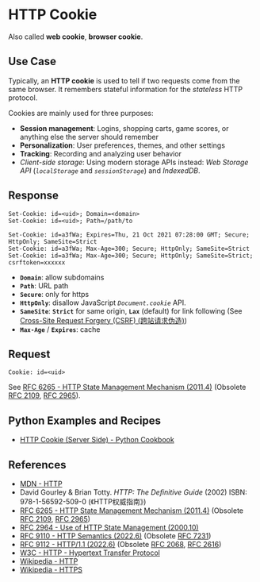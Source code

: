 # HTTP Cookie

Also called **web cookie**, **browser cookie**.

## Use Case

Typically, an **HTTP cookie** is used to tell if two requests come from the same browser.
It remembers stateful information for the *stateless* HTTP protocol.

Cookies are mainly used for three purposes:

- **Session management**: Logins, shopping carts, game scores, or anything else the server should remember
- **Personalization**: User preferences, themes, and other settings
- **Tracking**: Recording and analyzing user behavior
- *Client-side storage*: Using modern storage APIs instead:
*Web Storage API* (*`localStorage`* and *`sessionStorage`*) and *IndexedDB*.

## Response

```http
Set-Cookie: id=<uid>; Domain=<domain>
Set-Cookie: id=<uid>; Path=/path/to

Set-Cookie: id=a3fWa; Expires=Thu, 21 Oct 2021 07:28:00 GMT; Secure; HttpOnly; SameSite=Strict
Set-Cookie: id=a3fWa; Max-Age=300; Secure; HttpOnly; SameSite=Strict
Set-Cookie: id=a3fWa; Max-Age=300; Secure; HttpOnly; SameSite=Strict; csrftoken=xxxxxx
```

- **`Domain`**: allow subdomains
- **`Path`**: URL path
- **`Secure`**: only for https
- **`HttpOnly`**: disallow JavaScript *`Document.cookie`* API.
- **`SameSite`**: **`Strict`** for same origin, **`Lax`** (default) for link following
(See [Cross-Site Request Forgery (CSRF) (跨站请求伪造)](https://leven-cn.github.io/python-cookbook/more/web/csrf))
- **`Max-Age`** / **`Expires`**: cache

## Request

```http
Cookie: id=<uid>
```

See [RFC 6265 - HTTP State Management Mechanism (2011.4)](https://datatracker.ietf.org/doc/html/rfc6265)
(Obsolete [RFC 2109](https://datatracker.ietf.org/doc/html/rfc2109 "HTTP State Management Mechanism (1997.2)"),
[RFC 2965](https://datatracker.ietf.org/doc/html/rfc2965 "HTTP State Management Mechanism (2000.10)")).

## Python Examples and Recipes

- [HTTP Cookie (Server Side) - Python Cookbook](https://leven-cn.github.io/python-cookbook/cookbook/core/web/http_cookie)

## References

<!-- markdownlint-disable line-length -->

- [MDN - HTTP](https://developer.mozilla.org/en-US/docs/Web/HTTP)
- David Gourley & Brian Totty. *HTTP: The Definitive Guide* (2002) ISBN: 978-1-56592-509-0 (《HTTP权威指南》)
- [RFC 6265 - HTTP State Management Mechanism (2011.4)](https://datatracker.ietf.org/doc/html/rfc6265)
(Obsolete [RFC 2109](https://datatracker.ietf.org/doc/html/rfc2109 "HTTP State Management Mechanism (1997.2)"),
[RFC 2965](https://datatracker.ietf.org/doc/html/rfc2965 "HTTP State Management Mechanism (2000.10)"))
- [RFC 2964 - Use of HTTP State Management (2000.10)](https://datatracker.ietf.org/doc/html/rfc2964)
- [RFC 9110 - HTTP Semantics (2022.6)](https://www.rfc-editor.org/rfc/rfc9110)
(Obsolete [RFC 7231](https://www.rfc-editor.org/rfc/rfc7231 "Hypertext Transfer Protocol (HTTP/1.1): Semantics and Content (2014)"))
- [RFC 9112 - HTTP/1.1 (2022.6)](https://www.rfc-editor.org/rfc/rfc9112)
(Obsolete [RFC 2068](https://www.rfc-editor.org/rfc/rfc2068 "Hypertext Transfer Protocol -- HTTP/1.1 (1997.1)"),
[RFC 2616](https://www.rfc-editor.org/rfc/rfc2616 "Hypertext Transfer Protocol -- HTTP/1.1 (1999)"))
- [W3C - HTTP - Hypertext Transfer Protocol](https://www.w3.org/Protocols/)
- [Wikipedia - HTTP](https://en.wikipedia.org/wiki/Hypertext%20Transfer%20Protocol)
- [Wikipedia - HTTPS](https://en.wikipedia.org/wiki/HTTPS)

<!-- markdownlint-enable line-length -->
